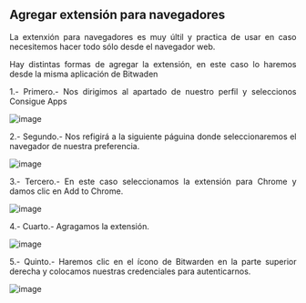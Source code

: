 ## Agregar extensión para navegadores ##

<p style="text-align: justify;">La extenxión para navegadores es muy últil y practica de usar en caso necesitemos hacer todo sólo desde el navegador web.

<p style="text-align: justify;">Hay distintas formas de agregar la extensión, en este caso lo haremos desde la misma aplicación de Bitwaden

<p style="text-align: justify;">1.- Primero.- Nos dirigimos al apartado de nuestro perfil y seleccionos Consigue Apps

![image](https://rms-api-alpha.dsroma.info/v1/q/74J-Ff.goal-image)

<p style="text-align: justify;">2.- Segundo.- Nos refigirá a la siguiente páguina donde seleccionaremos el navegador de nuestra preferencia.

![image](https://rms-api-alpha.dsroma.info/v1/q/J7L-K3.goal-image)

<p style="text-align: justify;">3.- Tercero.- En este caso seleccionamos la extensión para Chrome y damos clic en Add to Chrome.  

![image](https://rms-api-alpha.dsroma.info/v1/q/unT-o0.goal-image)

<p style="text-align: justify;">4.- Cuarto.- Agragamos la extensión.  

![image](https://rms-api-alpha.dsroma.info/v1/q/DUf-5R.goal-image)

<p style="text-align: justify;">5.- Quinto.- Haremos clic en el ícono de Bitwarden en la parte superior derecha y colocamos nuestras credenciales para autenticarnos.

![image](https://rms-api-alpha.dsroma.info/v1/q/Mc0-9e.goal-image)